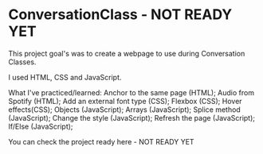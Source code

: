 # ConversationClass - NOT READY YET

This project goal's was to create a webpage to use during Conversation Classes.

I used HTML, CSS and JavaScript.

What I've practiced/learned:
Anchor to the same page (HTML);
Audio from Spotify (HTML);
Add an external font type (CSS);
Flexbox (CSS);
Hover effects(CSS);
Objects (JavaScript);
Arrays (JavaScript);
Splice method (JavaScript);
Change the style (JavaScript);
Refresh the page (JavaScript);
If/Else (JavaScript);



You can check the project ready here - NOT READY YET
